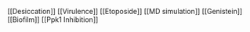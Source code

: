 [[Desiccation]]
[[Virulence]]
[[Etoposide]]
[[MD simulation]]
[[Genistein]]
[[Biofilm]]
[[Ppk1 Inhibition]]
